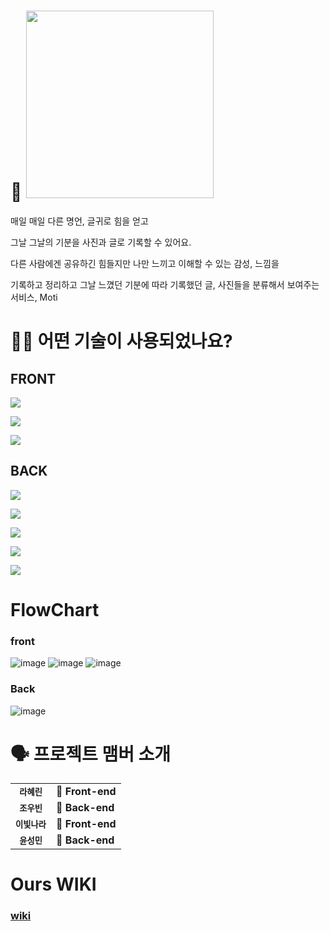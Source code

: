 # 📸 <img src='https://cdn.pixabay.com/photo/2018/09/24/15/04/board-3700116_960_720.jpg' width=300 height=300>

매일 매일 다른 명언, 글귀로 힘을 얻고 

그날 그날의 기분을 사진과 글로 기록할 수 있어요.

다른 사람에겐 공유하긴 힘들지만 나만 느끼고 이해할 수 있는 감성, 느낌을

기록하고 정리하고 그날 느꼈던 기분에 따라 기록했던 글, 사진들을 분류해서 보여주는 서비스, Moti

# 🕵🏼 어떤 기술이 사용되었나요?

## FRONT
![](https://img.shields.io/badge/FRONT-REACT-%230288d1)

![](https://img.shields.io/badge/FRONT-html-informational)

![](https://img.shields.io/badge/FRONT-css-yellow)

## BACK

![](https://img.shields.io/badge/BACK-nodeJS-important)

![](https://img.shields.io/badge/BACK-express-critical)

![](https://img.shields.io/badge/BACK-Sequelize-lightgrey)

![](https://img.shields.io/badge/BACK-MySql-blueviolet)

![](https://img.shields.io/badge/BACK-AWS-%23ffa270)

# FlowChart

### front

![image](https://user-images.githubusercontent.com/49549052/131593890-4fdd32c3-8247-42d6-89bd-9b4f7ff17202.png)
![image](https://user-images.githubusercontent.com/49549052/131594008-ddfdd7f6-c98a-4401-838e-8fc4b80fde38.png)
![image](https://user-images.githubusercontent.com/49549052/131594081-dadf710b-cce3-4261-a2b4-ef8804817062.png)

### Back

![image](https://user-images.githubusercontent.com/49549052/131594182-aff26b04-3114-4cda-9642-10e344602d0a.png)

# 🗣 프로젝트 맴버 소개
<table>
  <tbody>
    <tr>
      <td align="center">
          <sub>
            <b>라혜린</b>
          </sub>
        <br>
      </td>
      <td>
        <strong>🚩 Front-end</strong>
      </td>
    </tr>
     <tr>
      <td align="center">
          <sub>
            <b>조우빈</b>
          </sub>
        <br>
      </td>
      <td>
        <strong>🏁 Back-end</strong>
      </td>
    </tr>
      <td align="center">
          <sub>
            <b>이빛나라</b>
          </sub>
        <br>
      </td>
      <td>
        <strong>🚩 Front-end</strong>
      </td>
    </tr>
    <tr>
      <td align="center">
          <sub>
            <b>윤성민</b>
          </sub>
        <br>
      </td>
      <td>
        <strong>🏁 Back-end</strong>
      </td>
    </tr>
    <tr>
  </tbody>
</table>



# Ours WIKI
### [wiki](https://github.com/codestates/Moti/wiki)
